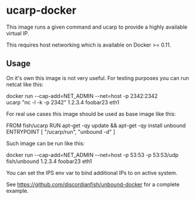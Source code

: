 # ucarp-docker

This image runs a given command and ucarp to provide a highly available
virtual IP.

This requires host networking which is available on Docker >= 0.11.

## Usage
On it's own this image is not very useful. For testing purposes you
can run netcat like this:

  docker run --cap-add=NET_ADMIN --net=host -p 2342:2342 \
         ucarp "nc -l -k -p 2342" 1.2.3.4 foobar23 eth1

For real use cases this image should be used as base image like this:

  FROM fish/ucarp
  RUN apt-get -qy update && apt-get -qy install unbound
  ENTRYPOINT [ "/ucarp/run", "unbound -d" ]
  
Such image can be run like this:

  docker run --cap-add=NET_ADMIN --net=host -p 53:53 -p 53:53/udp \
         fish/unbound 1.2.3.4 foobar23 eth1

You can set the IPS env var to bind additional IPs to on active system.

See https://github.com/discordianfish/unbound-docker for a complete example.
